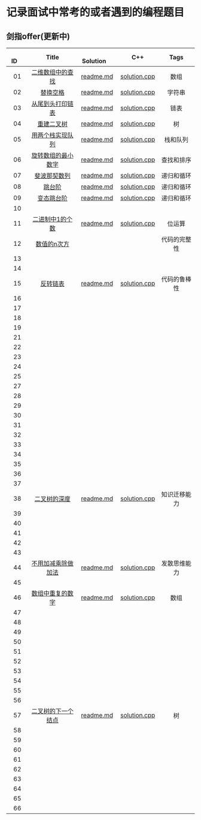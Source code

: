 # 记录面试中常考的或者遇到的编程题目
## 剑指offer(更新中)
&emsp;ID&emsp; | &emsp;Title&emsp;|&emsp;Solution&emsp;|&emsp;C++&emsp;|&emsp;Tags&emsp;
:---:|:---:|:---:|:---:|:---:
01 |[二维数组中的查找](https://www.nowcoder.com/practice/abc3fe2ce8e146608e868a70efebf62e?tpId=13&tqId=11154&tPage=1&rp=1&ru=/ta/coding-interviews&qru=/ta/coding-interviews/question-ranking)| [readme.md](https://github.com/yjgddd/Coding-interviews/blob/master/%E5%89%91%E6%8C%87offer/%E6%95%B0%E7%BB%84%E7%9A%84%E6%9F%A5%E6%89%BE/readme.md)|[solution.cpp](https://github.com/yjgddd/Coding-interviews/blob/master/%E5%89%91%E6%8C%87offer/%E6%95%B0%E7%BB%84%E7%9A%84%E6%9F%A5%E6%89%BE/solution.cpp)|数组
02 |[替换空格](https://www.nowcoder.com/practice/4060ac7e3e404ad1a894ef3e17650423?tpId=13&tqId=11155&tPage=1&rp=1&ru=/ta/coding-interviews&qru=/ta/coding-interviews/question-ranking)| [readme.md](https://github.com/yjgddd/Coding-interviews/blob/master/%E5%89%91%E6%8C%87offer/%E6%9B%BF%E6%8D%A2%E7%A9%BA%E6%A0%BC/readme.md)|[solution.cpp](https://github.com/yjgddd/Coding-interviews/blob/master/%E5%89%91%E6%8C%87offer/%E6%9B%BF%E6%8D%A2%E7%A9%BA%E6%A0%BC/solution.cpp)|字符串
03|[从尾到头打印链表](https://www.nowcoder.com/practice/d0267f7f55b3412ba93bd35cfa8e8035?tpId=13&tqId=11156&tPage=1&rp=1&ru=/ta/coding-interviews&qru=/ta/coding-interviews/question-ranking)| [readme.md](https://github.com/yjgddd/Coding-interviews/blob/master/%E5%89%91%E6%8C%87offer/%E4%BB%8E%E5%B0%BE%E5%88%B0%E5%A4%B4%E6%89%93%E5%8D%B0%E9%93%BE%E8%A1%A8/readme.md)|[solution.cpp](https://github.com/yjgddd/Coding-interviews/blob/master/%E5%89%91%E6%8C%87offer/%E4%BB%8E%E5%B0%BE%E5%88%B0%E5%A4%B4%E6%89%93%E5%8D%B0%E9%93%BE%E8%A1%A8/solution.cpp)|链表
04 |[重建二叉树](https://www.nowcoder.com/practice/8a19cbe657394eeaac2f6ea9b0f6fcf6?tpId=13&tqId=11157&tPage=1&rp=1&ru=/ta/coding-interviews&qru=/ta/coding-interviews/question-ranking)| [readme.md](https://github.com/yjgddd/Coding-interviews/blob/master/%E5%89%91%E6%8C%87offer/%E9%87%8D%E5%BB%BA%E4%BA%8C%E5%8F%89%E6%A0%91/readme.md)|[solution.cpp](https://github.com/yjgddd/Coding-interviews/blob/master/%E5%89%91%E6%8C%87offer/%E9%87%8D%E5%BB%BA%E4%BA%8C%E5%8F%89%E6%A0%91/solution.cpp)|树
05 |[用两个栈实现队列](https://www.nowcoder.com/practice/54275ddae22f475981afa2244dd448c6?tpId=13&tqId=11158&tPage=1&rp=1&ru=/ta/coding-interviews&qru=/ta/coding-interviews/question-ranking)| [readme.md](https://github.com/yjgddd/Coding-interviews/blob/master/%E5%89%91%E6%8C%87offer/%E7%94%A8%E4%B8%A4%E4%B8%AA%E6%A0%88%E5%AE%9E%E7%8E%B0%E9%98%9F%E5%88%97/readme.md)|[solution.cpp](https://github.com/yjgddd/Coding-interviews/blob/master/%E5%89%91%E6%8C%87offer/%E7%94%A8%E4%B8%A4%E4%B8%AA%E6%A0%88%E5%AE%9E%E7%8E%B0%E9%98%9F%E5%88%97/solution.cpp)|栈和队列
06 |[旋转数组的最小数字](https://www.nowcoder.com/practice/9f3231a991af4f55b95579b44b7a01ba?tpId=13&tqId=11159&tPage=1&rp=1&ru=/ta/coding-interviews&qru=/ta/coding-interviews/question-ranking)| [readme.md](https://github.com/yjgddd/Coding-interviews/blob/master/%E5%89%91%E6%8C%87offer/%E6%97%8B%E8%BD%AC%E6%95%B0%E7%BB%84%E7%9A%84%E6%9C%80%E5%B0%8F%E6%95%B0%E5%AD%97/readme.md)|[solution.cpp](https://github.com/yjgddd/Coding-interviews/blob/master/%E5%89%91%E6%8C%87offer/%E6%97%8B%E8%BD%AC%E6%95%B0%E7%BB%84%E7%9A%84%E6%9C%80%E5%B0%8F%E6%95%B0%E5%AD%97/solution.cpp)|查找和排序
07 |[斐波那契数列](https://www.nowcoder.com/practice/c6c7742f5ba7442aada113136ddea0c3?tpId=13&tqId=11160&tPage=1&rp=1&ru=/ta/coding-interviews&qru=/ta/coding-interviews/question-ranking)| [readme.md](https://github.com/yjgddd/Coding-interviews/blob/master/%E5%89%91%E6%8C%87offer/%E6%96%90%E6%B3%A2%E9%82%A3%E5%A5%91%E6%95%B0%E5%88%97/readme.md)|[solution.cpp](https://github.com/yjgddd/Coding-interviews/blob/master/%E5%89%91%E6%8C%87offer/%E6%96%90%E6%B3%A2%E9%82%A3%E5%A5%91%E6%95%B0%E5%88%97/solution.cpp)|递归和循环
08 |[跳台阶](https://www.nowcoder.com/practice/8c82a5b80378478f9484d87d1c5f12a4?tpId=13&tqId=11161&tPage=1&rp=1&ru=/ta/coding-interviews&qru=/ta/coding-interviews/question-ranking)| [readme.md](https://github.com/yjgddd/Coding-interviews/blob/master/%E5%89%91%E6%8C%87offer/%E8%B7%B3%E5%8F%B0%E9%98%B6/readme.md)|[solution.cpp](https://github.com/yjgddd/Coding-interviews/blob/master/%E5%89%91%E6%8C%87offer/%E8%B7%B3%E5%8F%B0%E9%98%B6/solution.cpp)|递归和循环
09 |[变态跳台阶](https://www.nowcoder.com/practice/22243d016f6b47f2a6928b4313c85387?tpId=13&tqId=11162&tPage=1&rp=1&ru=/ta/coding-interviews&qru=/ta/coding-interviews/question-ranking)| [readme.md](https://github.com/yjgddd/Coding-interviews/blob/master/%E5%89%91%E6%8C%87offer/%E5%8F%98%E6%80%81%E8%B7%B3%E5%8F%B0%E9%98%B6/readme.md)|[solution.cpp](https://github.com/yjgddd/Coding-interviews/blob/master/%E5%89%91%E6%8C%87offer/%E5%8F%98%E6%80%81%E8%B7%B3%E5%8F%B0%E9%98%B6/solution.cpp)|递归和循环
10 |[]()| []()|[]()
11 |[二进制中1的个数](https://www.nowcoder.com/practice/8ee967e43c2c4ec193b040ea7fbb10b8?tpId=13&tqId=11164&tPage=1&rp=1&ru=/ta/coding-interviews&qru=/ta/coding-interviews/question-ranking)| [readme.md](https://github.com/yjgddd/Coding-interviews/blob/master/%E5%89%91%E6%8C%87offer/%E4%BA%8C%E8%BF%9B%E5%88%B6%E4%B8%AD1%E7%9A%84%E4%B8%AA%E6%95%B0/readme.md)|[solution.cpp](https://github.com/yjgddd/Coding-interviews/blob/master/%E5%89%91%E6%8C%87offer/%E4%BA%8C%E8%BF%9B%E5%88%B6%E4%B8%AD1%E7%9A%84%E4%B8%AA%E6%95%B0/solution.cpp)|位运算
12 |[数值的n次方](https://www.nowcoder.com/practice/1a834e5e3e1a4b7ba251417554e07c00?tpId=13&tqId=11165&tPage=1&rp=1&ru=/ta/coding-interviews&qru=/ta/coding-interviews/question-ranking)| [](https://github.com/yjgddd/Coding-interviews/blob/master/%E5%89%91%E6%8C%87offer/%E6%95%B0%E5%80%BC%E7%9A%84%E6%95%B4%E6%95%B0%E6%AC%A1%E6%96%B9/readme.md)|[]()|代码的完整性
13 |[]()| []()|[]()
14 |[]()| []()|[]()
15 |[反转链表](https://www.nowcoder.com/practice/75e878df47f24fdc9dc3e400ec6058ca?tpId=13&tqId=11168&tPage=1&rp=1&ru=/ta/coding-interviews&qru=/ta/coding-interviews/question-ranking)| [readme.md](https://github.com/yjgddd/Coding-interviews/blob/master/%E5%89%91%E6%8C%87offer/%E5%8F%8D%E8%BD%AC%E9%93%BE%E8%A1%A8/readme.md)|[solution.cpp](https://github.com/yjgddd/Coding-interviews/blob/master/%E5%89%91%E6%8C%87offer/%E5%8F%8D%E8%BD%AC%E9%93%BE%E8%A1%A8/soulution.cpp)|代码的鲁棒性
16 |[]()| []()|[]()
17 |[]()| []()|[]()
18 |[]()| []()|[]()
19 |[]()| []()|[]()
21 |[]()| []()|[]()
22 |[]()| []()|[]()
23 |[]()| []()|[]()
24 |[]()| []()|[]()
25 |[]()| []()|[]()
27 |[]()| []()|[]()
28 |[]()| []()|[]()
29 |[]()| []()|[]()
30 |[]()| []()|[]()
31 |[]()| []()|[]()
32 |[]()| []()|[]()
33 |[]()| []()|[]()
34 |[]()| []()|[]()
35 |[]()| []()|[]()
36 |[]()| []()|[]()
37 |[]()| []()|[]()
38 |[二叉树的深度](https://www.nowcoder.com/practice/435fb86331474282a3499955f0a41e8b?tpId=13&tqId=11191&tPage=2&rp=2&ru=/ta/coding-interviews&qru=/ta/coding-interviews/question-ranking)| [readme.md](https://github.com/yjgddd/Coding-interviews/blob/master/%E5%89%91%E6%8C%87offer/%E4%BA%8C%E5%8F%89%E6%A0%91%E7%9A%84%E6%B7%B1%E5%BA%A6/readme.md)|[solution.cpp](https://github.com/yjgddd/Coding-interviews/blob/master/%E5%89%91%E6%8C%87offer/%E4%BA%8C%E5%8F%89%E6%A0%91%E7%9A%84%E6%B7%B1%E5%BA%A6/solution.cpp)|知识迁移能力
39 |[]()| []()|[]()
40 |[]()| []()|[]()
41 |[]()| []()|[]()
42 |[]()| []()|[]()
43 |[]()| []()|[]()
44 |[不用加减乘除做加法](https://www.nowcoder.com/practice/59ac416b4b944300b617d4f7f111b215?tpId=13&tqId=11201&tPage=3&rp=3&ru=/ta/coding-interviews&qru=/ta/coding-interviews/question-ranking)| [readme.md](https://github.com/yjgddd/Coding-interviews/blob/master/%E5%89%91%E6%8C%87offer/%E4%B8%8D%E7%94%A8%E5%8A%A0%E5%87%8F%E4%B9%98%E9%99%A4%E5%81%9A%E5%8A%A0%E6%B3%95/readme.md)|[solution.cpp](https://github.com/yjgddd/Coding-interviews/blob/master/%E5%89%91%E6%8C%87offer/%E4%B8%8D%E7%94%A8%E5%8A%A0%E5%87%8F%E4%B9%98%E9%99%A4%E5%81%9A%E5%8A%A0%E6%B3%95/solution.cpp)|发散思维能力
45 |[]()| []()|[]()
46 |[数组中重复的数字](https://www.nowcoder.com/practice/623a5ac0ea5b4e5f95552655361ae0a8?tpId=13&tqId=11203&tPage=3&rp=3&ru=/ta/coding-interviews&qru=/ta/coding-interviews/question-ranking)| [readme.md](https://github.com/yjgddd/Coding-interviews/blob/master/%E5%89%91%E6%8C%87offer/%E6%95%B0%E7%BB%84%E4%B8%AD%E9%87%8D%E5%A4%8D%E7%9A%84%E6%95%B0%E5%AD%97/readme.md)|[solution.cpp](https://github.com/yjgddd/Coding-interviews/blob/master/%E5%89%91%E6%8C%87offer/%E6%95%B0%E7%BB%84%E4%B8%AD%E9%87%8D%E5%A4%8D%E7%9A%84%E6%95%B0%E5%AD%97/solution.cpp)|数组
47 |[]()| []()|[]()
48 |[]()| []()|[]()
49 |[]()| []()|[]()
50 |[]()| []()|[]()
51 |[]()| []()|[]()
52 |[]()| []()|[]()
53 |[]()| []()|[]()
54 |[]()| []()|[]()
55 |[]()| []()|[]()
56 |[]()| []()|[]()
57 |[二叉树的下一个结点](https://www.nowcoder.com/practice/9023a0c988684a53960365b889ceaf5e?tpId=13&tqId=11210&tPage=3&rp=3&ru=/ta/coding-interviews&qru=/ta/coding-interviews/question-ranking)| [readme.md](https://github.com/yjgddd/Coding-interviews/blob/master/%E5%89%91%E6%8C%87offer/%E4%BA%8C%E5%8F%89%E6%A0%91%E7%9A%84%E4%B8%8B%E4%B8%80%E4%B8%AA%E7%BB%93%E7%82%B9/readme.md)|[solution.cpp](https://github.com/yjgddd/Coding-interviews/blob/master/%E5%89%91%E6%8C%87offer/%E4%BA%8C%E5%8F%89%E6%A0%91%E7%9A%84%E4%B8%8B%E4%B8%80%E4%B8%AA%E7%BB%93%E7%82%B9/solution.cpp)|树
58 |[]()| []()|[]()
59 |[]()| []()|[]()
60 |[]()| []()|[]()
61 |[]()| []()|[]()
62 |[]()| []()|[]()
63 |[]()| []()|[]()
64 |[]()| []()|[]()
65 |[]()| []()|[]()
66 |[]()| []()|[]()


